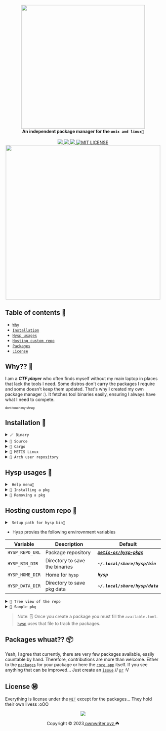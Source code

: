 <p align="center">
    <a href="https://github.com/pwnwriter/hysp">
        <img src="https://raw.githubusercontent.com/pwnwriter/hysp/images/hysp-rounded.png" width="400"></a>
    <br>
    <b><strong>An independent package manager for the <code>unix and linux🌷</code></strong></b>
    <br>
    <br>
    <a href="https://github.com/pwnwriter/hysp/releases">
        <img src="https://img.shields.io/github/v/release/pwnwriter/hysp?style=flat&labelColor=f38ba8&color=585b70&logo=GitHub&logoColor=white">
    </a>
    <a href="https://crates.io/crates/hysp/">
        <img src="https://img.shields.io/crates/v/hysp?style=flat&labelColor=b4befe&color=eba0ac&logo=Rust&logoColor=white">
    </a>
    <a href="https://github.com/pwnwriter/hysp/actions?query=workflow%3A%22Continuous+Deployment%22">
        <img src="https://img.shields.io/github/actions/workflow/status/pwnwriter/hysp/test-app.yml?style=flat&labelColor=eba0ac&color=74c7ec&label=Test-app&logo=GitHub%20Actions&logoColor=white">
    </a>
  <a href="https://github.com/pwnwriter/hysp/blob/main/LICENSE"><img src="https://img.shields.io/badge/License-MIT-white.svg" alt="MIT LICENSE"></a>
  <br>
  <img src="https://raw.githubusercontent.com/catppuccin/catppuccin/main/assets/palette/macchiato.png" width="500" />
</p>

## Table of contents 📔

* [`Why`](#why)
* [`Installation`](#installation)
* [`Hysp usages`](#usages)
* [`Hosting custom repo`](#repo)
* [`Packages`](#pkgs)
* [`License`](#license)

<a name="why"></a>
 ## Why?? 🚩

I am a ***CTF player*** who often finds myself without my main laptop in places that lack the tools I need. Some distros don't carry the packages I require and some doesn't keep them updated. That's why I created my own package manager :). It fetches tool binaries easily, ensuring I always have what I need to compete.

<sup><sub>dont touch my shrug</sub></sup>


<a name="installation"></a>
 ## Installation 📩
    
  <details> <summary><code>🪄 Binary </code></summary>
    &nbsp;

  - You can directly download the [**binary**](https://github.com/pwnwriter/haylxon/releases) of your arch and run it.
  
  </details>
  <details> <summary><code>🌼 Source </code></summary>
  &nbsp;
 
  ```bash
  git clone --depth=1 https://github.com/pwnwriter/hysp --branch=main
  cd hysp
  cargo build --release 
  ```
  Then go to `release` dir and `./hysp` or move the `binary` to your any `$PATH` for instant access from anywhere.
</details>

<details> <summary><code>🎠 Cargo </code></summary>

- Using [crates.io](https://crates.io/crates/haylxon)
  ```bash
  cargo install hysp
  ```
- Using [binstall](https://github.com/cargo-bins/cargo-binstall)
  ```bash
  cargo binstall hysp
  ```

  > **Note** ⚠️
  > This requires a working setup of rust/cargo & binstall.
</details>

<details> <summary><code>🚩 METIS Linux </code></summary>
&nbsp;
  
  ```bash
  sudo/doas pacman -Syyy hysp
  ```

</details>

<details> <summary><code>💢 Arch user repository </code></summary>
&nbsp;
  
  ```bash
  paru/yay -S hysp-git
  ```

</details>


<a name="usages"></a>
 ## Hysp usages 🎠
<details> <summary><code> Help menu🐤 </code></summary>
  &nbsp;
  
  
  ```bash
  hysp |install|uninstall|search| -h # check for help menu
  ```
  ![screenshot_2023-11-21_23-01-39](https://github.com/pwnwriter/hysp/assets/90331517/b10a4832-a8cc-4017-98d2-019c048a0f95)
</details>

<details> <summary><code>🔻 Installing a pkg </code></summary>
&nbsp;
  
  ```bash
  hysp install -p <pkg> # Use --silent to supress console output
  ```
![screenshot_2023-11-21_23-02-55](https://github.com/pwnwriter/hysp/assets/90331517/ef4577b3-de8b-4992-b24c-8552eb20ed05)

</details>


<details> <summary><code>🧁 Removing a pkg </code></summary>
&nbsp;
  
  ```bash
  hysp remove -p <pkg> # Use --silent to supress console output
  ```
</details>


<a name="repo"></a>
 ## Hosting custom repo 💾


<details> <summary><code> Setup path for hysp bin🎡  </code></summary>
    
-  Add hysp binaries to `$PATH` for ease access over the system

    ```bash
    export PATH="$PATH:${$(find ~/.local/share/hysp/bin -type d -printf %p:)%%:}"
    ```
</details>

- Hysp provies the following envirovnment variables

| Variable        | Description                        | Default                                            |
|-----------------|------------------------------------|----------------------------------------------------|
| `HYSP_REPO_URL` | Package repository                 | [***`metis-os/hysp-pkgs`***](https://github.com/metis-os/hysp-pkgs) |
| `HYSP_BIN_DIR`  | Directory to save the binaries     | ***`~/.local/share/hysp/bin`***            |
| `HYSP_HOME_DIR` | Home for `hysp`                    | ***`hysp`***                               |
| `HYSP_DATA_DIR` | Directory to save pkg data         | ***`~/.local/share/hysp/data`***           |

<details> <summary><code>🎄 Tree view of the repo </code></summary>
&nbsp;

  ```bash

├── available.toml ## all pkgs info are stored here
├── data
│   ├── foo.toml ## specific pkg information are stored here 
├── LICENSE
└── pkgs
    ├── foo ## pkgs binary are stored here
```

</details>




<details> <summary><code>📂 Sample pkg </code></summary>
&nbsp;

  ```bash
[package]
name = "foo"
version = "x.y.z"
description = "A sample package for demonstration purposes"
license = "bar"
size = "x.yM"

[maintainer]
name = "foo " #Maintainer infos
email = "foo@bar.com"

[source]
url = "https://github.com/metis-os/hysp-pkgs/raw/main/pkgs/foo" # Binary url

[bin]
name = "foo"  # Name of the binary executable

[package.conditions]
conflicts  = [ "foo"  ] # Example conflict entry
dependencies = [ "foo" ]  # Example dependency entry

[package.metadata]
hash = "57f8c02b16eefe47cc099336f43c3f5e491c34bd446c9b32f33c9da29adebd5d" # Optional b3sum (Yet to implement hash checking)
keywords = ["sample", "demonstration", "rust"] # Optional
categories = ["Utilities", "Development"] # Needed

  ```

</details>

> Note: 🗒️ Once you create a package you must fill the `available.toml`. [`hysp`](/) uses that file to track the packages.

<a name="pkgs"></a>
 ## Packages whuat?? 📦

Yeah, I agree that currently, there are very few packages available, easily countable by hand. Therefore, contributions are more than welcome.
Either to the [`packages`](https://github.com/metis-os/hysp-pkgs) for your package or here the [`core app`](/) itself. If you see anything that can be improved... Just create an [`issue`](https://github.com/pwnwriter/hysp/issues) // [`pr`](https://github.com/pwnwriter/hysp/pulls) :V

<a name="license"></a>
 ## License ㊙️

 Everything is license under the [`MIT`](https://raw.githubusercontent.com/pwnwriter/hysp/main/LICENSE) except for the packages... 
 They hold their own livess :oOO

<p align="center"><img src="https://raw.githubusercontent.com/catppuccin/catppuccin/main/assets/footers/gray0_ctp_on_line.svg?sanitize=true" /></p>
<p align="center">Copyright &copy; 2023<a href="https://pwnwriter.xyz" target="_blank"> pwnwriter xyz </a> ☘️</p> 




